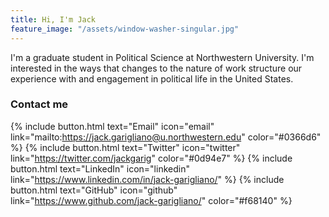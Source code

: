 ```yaml
---
title: Hi, I'm Jack
feature_image: "/assets/window-washer-singular.jpg"
---
```


I'm a graduate student in Political Science at Northwestern University. I'm interested in the ways that changes to the nature of work structure our experience with and engagement in political life in the United States.

### Contact me
{% include button.html text="Email" icon="email" link="mailto:https://jack.garigliano@u.northwestern.edu" color="#0366d6" %} {% include button.html text="Twitter" icon="twitter" link="https://twitter.com/jackgarig" color="#0d94e7" %} {% include button.html text="LinkedIn" icon="linkedin" link="https://www.linkedin.com/in/jack-garigliano/" %} {% include button.html text="GitHub" icon="github" link="https://www.github.com/jack-garigliano/" color="#f68140" %}

